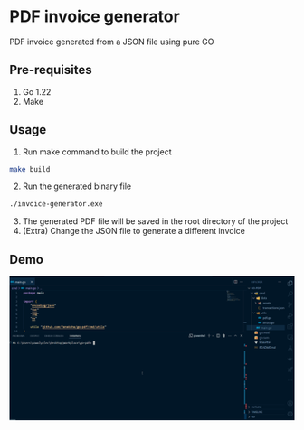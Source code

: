 # PDF invoice generator
PDF invoice generated from a JSON file using pure GO


## Pre-requisites
1. Go 1.22
2. Make

## Usage
1. Run make command to build the project
```bash
make build
```
2. Run the generated binary file
```bash
./invoice-generator.exe
```
3. The generated PDF file will be saved in the root directory of the project
4. (Extra) Change the JSON file to generate a different invoice

## Demo
![Demo](demo-generator.gif)
